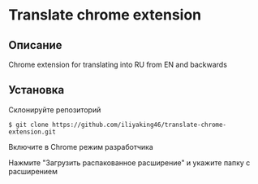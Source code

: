 # Translate chrome extension
## Описание
Chrome extension for translating into RU from EN and backwards
## Установка
  Склонируйте репозиторий
  ```Shell
  $ git clone https://github.com/iliyaking46/translate-chrome-extension.git
  ```
  Включите в Сhrome режим разработчика

  Нажмите "Загрузить распакованное расширение" и укажите папку с расширением